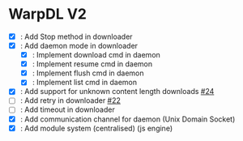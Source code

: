 # WarpDL V2

- [x] : Add Stop method in downloader
- [x] : Add daemon mode in downloader
    - [x] : Implement download cmd in daemon
    - [x] : Implement resume cmd in daemon
    - [x] : Implement flush cmd in daemon
    - [x] : Implement list cmd in daemon
- [x] : Add support for unknown content length downloads [#24](https://github.com/warpdl/warpdl/issues/24)
- [ ] : Add retry in downloader [#22](https://github.com/warpdl/warpdl/issues/22)
- [ ] : Add timeout in downloader
- [x] : Add communication channel for daemon (Unix Domain Socket)
- [x] : Add module system (centralised) (js engine) 